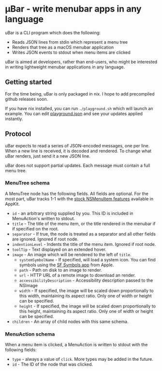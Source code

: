 # µBar - write menubar apps in any language

uBar is a CLI program which does the following:

- Reads JSON lines from stdin which represent a menu tree
- Renders that tree as a macOS menubar application
- Writes JSON events to stdout when menu items are clicked

uBar is aimed at developers, rather than end-users, who might be interested in
writing lightweight menubar applications in any language.

## Getting started

For the time being, uBar is only packaged in nix. I hope to add precompiled
github releases soon.

If you have nix installed, you can run `./playground.sh` which will launch an
example. You can edit [playground.json](./playground.json) and see your updates
applied instantly.

## Protocol

uBar expects to read a series of JSON-encoded messages, one per line. When a new
line is received, it is decoded and rendered. To change what uBar renders, just
send it a new JSON line.

uBar does not support partial updates. Each message must contain a full menu
tree.

### MenuTree schema

A MenuTree node has the following fields. All fields are optional. For the most
part, uBar tracks 1-1 with the [stock NSMenuItem
features](https://developer.apple.com/documentation/appkit/nsmenuitem) available
in AppKit.

- `id` - an arbitrary string supplied by you. This ID is included in
  MenuAction's written to stdout.
- `title` - The title of the menu item, or the title rendered in the menubar if
  if specified on the root.
- `separator` - If true, the node is treated as a separator and all other fields
  are ignored. Ignored if root node.
- `indentionLevel` - Indents the title of the menu item. Ignored if root node.
- `toolTip` - Text displayed on an extended hover.
- `image` - An image which will be rendered to the left of `title`.
  - `systemSymbolName` - If specified, will load a system icon. You can find
    symbols using the [SF Symbols app](https://developer.apple.com/sf-symbols/)
    from Apple.
  - `path` - Path on disk to an image to render.
  - `url` - HTTP URL of a remote image to download an render.
  - `accessibilityDescription` - Accessibility description passed to the NSImage
  - `width` - If specified, the image will be scaled down proportionally to this
    width, maintaining its aspect ratio. Only one of width or height can be specified.
  - `height` - If specified, the image will be scaled down proportionally to
    this height, maintaining its aspect ratio. Only one of width or height can be specified.
- `children` - An array of child nodes with this same schema.

### MenuAction schema

When a menu item is clicked, a MenuAction is written to stdout with the
following fields:

- `type` - always a value of `click`. More types may be added in the future.
- `id` - The ID of the node that was clicked.
